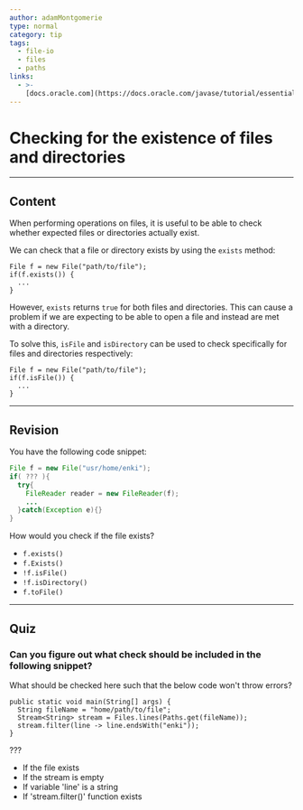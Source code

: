 ```yaml
---
author: adamMontgomerie
type: normal
category: tip
tags:
  - file-io
  - files
  - paths
links:
  - >-
    [docs.oracle.com](https://docs.oracle.com/javase/tutorial/essential/io/check.html){website}
---
```


# Checking for the existence of files and directories


---

## Content

When performing operations on files, it is useful to be able to check whether expected files or directories actually exist.

We can check that a file or directory exists by using the `exists` method:

```plain-text
File f = new File("path/to/file");
if(f.exists()) {
  ...
}
```

However, `exists` returns `true` for both files and directories. This can cause a problem if we are expecting to be able to open a file and instead are met with a directory.

To solve this, `isFile` and `isDirectory` can be used to check specifically for files and directories respectively:

```plain-text
File f = new File("path/to/file");
if(f.isFile()) {
  ...
}
```


---

## Revision

You have the following code snippet:

```java
File f = new File("usr/home/enki");
if( ??? ){
  try{
    FileReader reader = new FileReader(f);
    ...
  }catch(Exception e){}
}
```

How would you check if the file exists?

- `f.exists()`
- `f.Exists()`
- `!f.isFile()`
- `!f.isDirectory()`
- `f.toFile()`


---

## Quiz

### Can you figure out what check should be included in the following snippet?


What should be checked here such that the below code won't throw errors?

```plain-text
public static void main(String[] args) {
  String fileName = "home/path/to/file";
  Stream<String> stream = Files.lines(Paths.get(fileName));
  stream.filter(line -> line.endsWith("enki"));
}
```

 ???

- If the file exists
- If the stream is empty
- If variable 'line' is a string
- If 'stream.filter()' function exists
 
